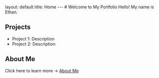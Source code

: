 layout: default
title: Home
--- # Welcome to My Portfolio Hello! My name is Ethan.
## Projects
- Project 1: Description
- Project 2: Description
## About Me
Click here to learn more → [About Me](about.md)
